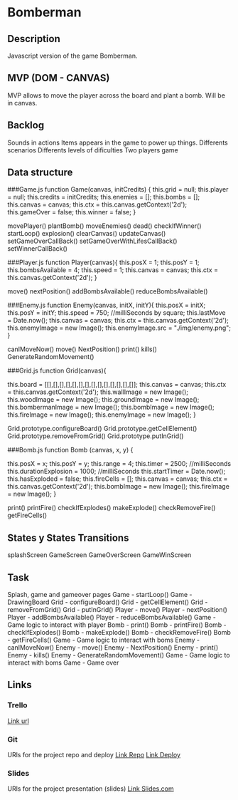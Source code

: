 # Bomberman

## Description
Javascript version of the game Bomberman.


## MVP (DOM - CANVAS)
MVP allows to move the player across the board and plant a bomb. Will be in canvas.


## Backlog
Sounds in actions
Items appears in the game to power up things.
Differents scenarios
Differents levels of dificulties
Two players game

## Data structure

###Game.js
function Game(canvas, initCredits) {
  this.grid = null;
  this.player = null;
  this.credits = initCredits;
  this.enemies = [];
  this.bombs = [];
  this.canvas = canvas;
  this.ctx = this.canvas.getContext('2d');
  this.gameOver = false;
  this.winner = false;
}

movePlayer()
plantBomb()
moveEnemies()
dead()
checkIfWinner()
startLoop()
explosion()
clearCanvas()
updateCanvas()
setGameOverCallBack() 
setGameOverWithLifesCallBack()
setWinnerCallBack()




###Player.js
function Player(canvas){
  this.posX = 1;
  this.posY = 1;
  this.bombsAvailable = 4;
  this.speed = 1;
  this.canvas = canvas;
  this.ctx = this.canvas.getContext('2d');
}

move()
nextPosition()
addBombsAvailable()
reduceBombsAvailable()


###Enemy.js
function Enemy(canvas, initX, initY){
  this.posX = initX;
  this.posY = initY;
  this.speed = 750; //milliSeconds by square;
  this.lastMove = Date.now();
  this.canvas = canvas;
  this.ctx = this.canvas.getContext('2d');
  this.enemyImage = new Image();
  this.enemyImage.src = "./img/enemy.png";
}

canIMoveNow()
move()
NextPosition()
print()
kills()
GenerateRandomMovement()


###Grid.js
function Grid(canvas){

  this.board = [[],[],[],[],[],[],[],[],[],[],[],[],[],[]];
  this.canvas = canvas;
  this.ctx = this.canvas.getContext('2d');
  this.wallImage = new Image();
  this.woodImage = new Image();
  this.groundImage = new Image();
  this.bombermanImage = new Image();
  this.bombImage = new Image();
  this.fireImage = new Image();
  this.enemyImage = new Image();
}

Grid.prototype.configureBoard()
Grid.prototype.getCellElement()
Grid.prototype.removeFromGrid()
Grid.prototype.putInGrid()


###Bomb.js
function Bomb (canvas, x, y) {

  this.posX = x;
  this.posY = y;
  this.range = 4;
  this.timer = 2500;  //milliSeconds
  this.durationExplosion = 1000;  //milliSeconds
  this.startTimer = Date.now();
  this.hasExploded = false;
  this.fireCells = [];
  this.canvas = canvas;
  this.ctx = this.canvas.getContext('2d');
  this.bombImage = new Image();
  this.fireImage = new Image();
}

print()
printFire()
checkIfExplodes()
makeExplode()
checkRemoveFire()
getFireCells()


## States y States Transitions
splashScreen
GameScreen
GameOverScreen
GameWinScreen


## Task
Splash, game and gameover pages
Game - startLoop()
Game - DrawingBoard
Grid - configureBoard()
Grid - getCellElement()
Grid - removeFromGrid()
Grid - putInGrid()
Player - move()
Player - nextPosition()
Player -  addBombsAvailable()
Player - reduceBombsAvailable()
Game - Game logic to interact with player
Bomb - print()
Bomb - printFire()
Bomb - checkIfExplodes()
Bomb - makeExplode()
Bomb - checkRemoveFire()
Bomb - getFireCells()
Game - Game logic to interact with boms
Enemy - canIMoveNow()
Enemy - move()
Enemy - NextPosition()
Enemy - print()
Enemy - kills()
Enemy - GenerateRandomMovement()
Game - Game logic to interact with boms
Game - Game over




## Links


### Trello
[Link url](https://trello.com)


### Git
URls for the project repo and deploy
[Link Repo](http://github.com)
[Link Deploy](http://github.com)


### Slides
URls for the project presentation (slides)
[Link Slides.com](http://slides.com)